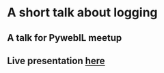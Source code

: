 # A short talk about logging

## A talk for PywebIL meetup

## Live presentation [here](https://alonisser.github.io/logging-talk/)
